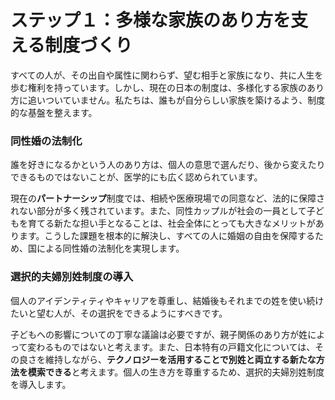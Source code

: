 # ステップ１：多様な家族のあり方を支える制度づくり

すべての人が、その出自や属性に関わらず、望む相手と家族になり、共に人生を歩む権利を持っています。しかし、現在の日本の制度は、多様化する家族のあり方に追いついていません。私たちは、誰もが自分らしい家族を築けるよう、制度的な基盤を整えます。

### 同性婚の法制化

誰を好きになるかという人のあり方は、個人の意思で選んだり、後から変えたりできるものではないことが、医学的にも広く認められています。

現在の**パートナーシップ**制度では、相続や医療現場での同意など、法的に保障されない部分が多く残されています。また、同性カップルが社会の一員として子どもを育てる新たな担い手となることは、社会全体にとっても大きなメリットがあります。こうした課題を根本的に解決し、すべての人に婚姻の自由を保障するため、国による同性婚の法制化を実現します。

### 選択的夫婦別姓制度の導入

個人のアイデンティティやキャリアを尊重し、結婚後もそれまでの姓を使い続けたいと望む人が、その選択をできるようにすべきです。

子どもへの影響についての丁寧な議論は必要ですが、親子関係のあり方が姓によって変わるものではないと考えます。また、日本特有の戸籍文化については、その良さを維持しながら、**テクノロジーを活用することで別姓と両立する新たな方法を模索できる**と考えます。個人の生き方を尊重するため、選択的夫婦別姓制度を導入します。